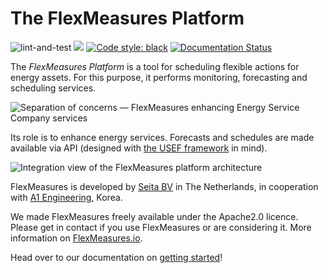 # The FlexMeasures Platform

![lint-and-test](https://github.com/SeitaBV/flexmeasures/workflows/lint-and-test/badge.svg)
[![](https://img.shields.io/badge/python-3.6+-blue.svg)](https://www.python.org/downloads/)
[![Code style: black](https://img.shields.io/badge/code%20style-black-000000.svg)](https://github.com/psf/black)
[![Documentation Status](https://readthedocs.org/projects/flexmeasures/badge/?version=latest)](https://flexmeasures.readthedocs.io/en/latest/?badge=latest)

The *FlexMeasures Platform* is a tool for scheduling flexible actions for energy assets.
For this purpose, it performs monitoring, forecasting and scheduling services.

![Separation of concerns ― FlexMeasures enhancing Energy Service Company services](https://seita.nl/wp-content/uploads/2021/02/SeparationOfConcerns.png)


Its role is to enhance energy services. Forecasts and schedules are made available via API (designed with [the USEF framework](https://usef.energy) in mind).

![Integration view of the FlexMeasures platform architecture](https://seita.nl/wp-content/uploads/2021/02/FlexMeasures-HighLevel.png)

FlexMeasures is developed by [Seita BV](https://www.seita.nl) in The Netherlands, in cooperation with [A1 Engineering](http://aoneeng.com), Korea.

We made FlexMeasures freely available under the Apache2.0 licence. Please get in contact if you use FlexMeasures or are considering it. More information on [FlexMeasures.io](https://flexmeasures.io).


Head over to our documentation on [getting started](https://flexmeasures.readthedocs.io/en/latest/getting-started.html)!

